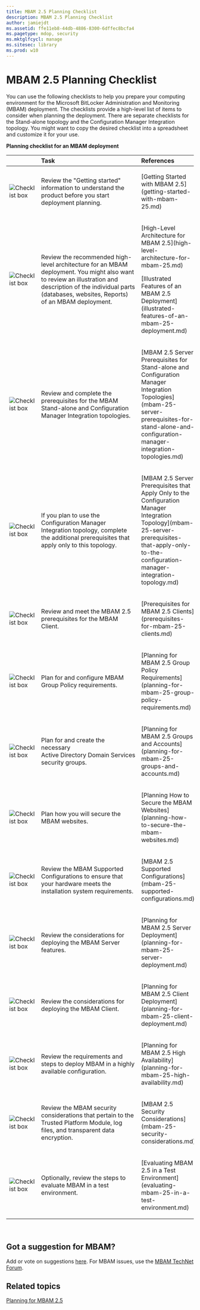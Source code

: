```yaml
---
title: MBAM 2.5 Planning Checklist
description: MBAM 2.5 Planning Checklist
author: jamiejdt
ms.assetid: ffe11eb8-44db-4886-8300-6dffec8bcfa4
ms.pagetype: mdop, security
ms.mktglfcycl: manage
ms.sitesec: library
ms.prod: w10
---
```



# MBAM 2.5 Planning Checklist


You can use the following checklists to help you prepare your computing environment for the Microsoft BitLocker Administration and Monitoring (MBAM) deployment. The checklists provide a high-level list of items to consider when planning the deployment. There are separate checklists for the Stand-alone topology and the Configuration Manager Integration topology. You might want to copy the desired checklist into a spreadsheet and customize it for your use.

**Planning checklist for an MBAM deployment**

<table>
<colgroup>
<col width="25%" />
<col width="25%" />
<col width="25%" />
<col width="25%" />
</colgroup>
<thead>
<tr class="header">
<th align="left"></th>
<th align="left">Task</th>
<th align="left">References</th>
<th align="left">Notes</th>
</tr>
</thead>
<tbody>
<tr class="odd">
<td align="left"><img src="images/checklistbox.gif" alt="Checklist box" /></td>
<td align="left"><p>Review the &quot;Getting started&quot; information to understand the product before you start deployment planning.</p></td>
<td align="left"><p>[Getting Started with MBAM 2.5](getting-started-with-mbam-25.md)</p></td>
<td align="left"><p></p></td>
</tr>
<tr class="even">
<td align="left"><img src="images/checklistbox.gif" alt="Checklist box" /></td>
<td align="left"><p>Review the recommended high-level architecture for an MBAM deployment. You might also want to review an illustration and description of the individual parts (databases, websites, Reports) of an MBAM deployment.</p></td>
<td align="left"><p>[High-Level Architecture for MBAM 2.5](high-level-architecture-for-mbam-25.md)</p>
<p>[Illustrated Features of an MBAM 2.5 Deployment](illustrated-features-of-an-mbam-25-deployment.md)</p></td>
<td align="left"><p></p></td>
</tr>
<tr class="odd">
<td align="left"><img src="images/checklistbox.gif" alt="Checklist box" /></td>
<td align="left"><p>Review and complete the prerequisites for the MBAM Stand-alone and Configuration Manager Integration topologies.</p></td>
<td align="left"><p>[MBAM 2.5 Server Prerequisites for Stand-alone and Configuration Manager Integration Topologies](mbam-25-server-prerequisites-for-stand-alone-and-configuration-manager-integration-topologies.md)</p></td>
<td align="left"><p></p></td>
</tr>
<tr class="even">
<td align="left"><img src="images/checklistbox.gif" alt="Checklist box" /></td>
<td align="left"><p>If you plan to use the Configuration Manager Integration topology, complete the additional prerequisites that apply only to this topology.</p></td>
<td align="left"><p>[MBAM 2.5 Server Prerequisites that Apply Only to the Configuration Manager Integration Topology](mbam-25-server-prerequisites-that-apply-only-to-the-configuration-manager-integration-topology.md)</p></td>
<td align="left"><p></p></td>
</tr>
<tr class="odd">
<td align="left"><img src="images/checklistbox.gif" alt="Checklist box" /></td>
<td align="left"><p>Review and meet the MBAM 2.5 prerequisites for the MBAM Client.</p></td>
<td align="left"><p>[Prerequisites for MBAM 2.5 Clients](prerequisites-for-mbam-25-clients.md)</p></td>
<td align="left"><p></p></td>
</tr>
<tr class="even">
<td align="left"><img src="images/checklistbox.gif" alt="Checklist box" /></td>
<td align="left"><p>Plan for and configure MBAM Group Policy requirements.</p></td>
<td align="left"><p>[Planning for MBAM 2.5 Group Policy Requirements](planning-for-mbam-25-group-policy-requirements.md)</p></td>
<td align="left"><p></p></td>
</tr>
<tr class="odd">
<td align="left"><img src="images/checklistbox.gif" alt="Checklist box" /></td>
<td align="left"><p>Plan for and create the necessary Active Directory Domain Services security groups.</p></td>
<td align="left"><p>[Planning for MBAM 2.5 Groups and Accounts](planning-for-mbam-25-groups-and-accounts.md)</p></td>
<td align="left"><p></p></td>
</tr>
<tr class="even">
<td align="left"><img src="images/checklistbox.gif" alt="Checklist box" /></td>
<td align="left"><p>Plan how you will secure the MBAM websites.</p></td>
<td align="left"><p>[Planning How to Secure the MBAM Websites](planning-how-to-secure-the-mbam-websites.md)</p></td>
<td align="left"><p></p></td>
</tr>
<tr class="odd">
<td align="left"><img src="images/checklistbox.gif" alt="Checklist box" /></td>
<td align="left"><p>Review the MBAM Supported Configurations to ensure that your hardware meets the installation system requirements.</p></td>
<td align="left"><p>[MBAM 2.5 Supported Configurations](mbam-25-supported-configurations.md)</p></td>
<td align="left"><p></p></td>
</tr>
<tr class="even">
<td align="left"><img src="images/checklistbox.gif" alt="Checklist box" /></td>
<td align="left"><p>Review the considerations for deploying the MBAM Server features.</p></td>
<td align="left"><p>[Planning for MBAM 2.5 Server Deployment](planning-for-mbam-25-server-deployment.md)</p></td>
<td align="left"><p></p></td>
</tr>
<tr class="odd">
<td align="left"><img src="images/checklistbox.gif" alt="Checklist box" /></td>
<td align="left"><p>Review the considerations for deploying the MBAM Client.</p></td>
<td align="left"><p>[Planning for MBAM 2.5 Client Deployment](planning-for-mbam-25-client-deployment.md)</p></td>
<td align="left"><p></p></td>
</tr>
<tr class="even">
<td align="left"><img src="images/checklistbox.gif" alt="Checklist box" /></td>
<td align="left"><p>Review the requirements and steps to deploy MBAM in a highly available configuration.</p></td>
<td align="left"><p>[Planning for MBAM 2.5 High Availability](planning-for-mbam-25-high-availability.md)</p></td>
<td align="left"><p></p></td>
</tr>
<tr class="odd">
<td align="left"><img src="images/checklistbox.gif" alt="Checklist box" /></td>
<td align="left"><p>Review the MBAM security considerations that pertain to the Trusted Platform Module, log files, and transparent data encryption.</p></td>
<td align="left"><p>[MBAM 2.5 Security Considerations](mbam-25-security-considerations.md)</p></td>
<td align="left"><p></p></td>
</tr>
<tr class="even">
<td align="left"><img src="images/checklistbox.gif" alt="Checklist box" /></td>
<td align="left"><p>Optionally, review the steps to evaluate MBAM in a test environment.</p></td>
<td align="left"><p>[Evaluating MBAM 2.5 in a Test Environment](evaluating-mbam-25-in-a-test-environment.md)</p></td>
<td align="left"><p></p></td>
</tr>
</tbody>
</table>

 

## Got a suggestion for MBAM?


Add or vote on suggestions [here](http://mbam.uservoice.com/forums/268571-microsoft-bitlocker-administration-and-monitoring). For MBAM issues, use the [MBAM TechNet Forum](https://social.technet.microsoft.com/Forums/home?forum=mdopmbam).

## Related topics


[Planning for MBAM 2.5](planning-for-mbam-25.md)

 

 





